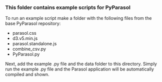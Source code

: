### This folder contains example scripts for PyParasol
To run an example script make a folder with the following files from the base PyParasol repository:
-	parasol.css
-	d3.v5.min.js
-	parasol.standalone.js
-	combine_csv.py
-	PyParasol.py

Next, add the example .py file and the data folder to this directory. Simply run the example .py file and the Parasol application will be automatically compiled and shown.
